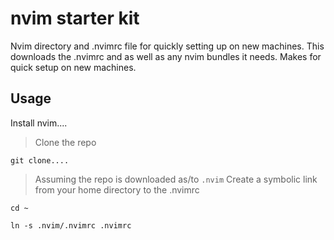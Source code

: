 # nvim starter kit
Nvim directory and .nvimrc file for quickly setting up on new machines.
This downloads the .nvimrc and as well as any nvim bundles it needs.
Makes for quick setup on new machines.
## Usage
Install nvim....


> Clone the repo

`git clone....`

> Assuming the repo is downloaded as/to `.nvim`
> Create a symbolic link from your home directory to the .nvimrc

`cd ~`

`ln -s .nvim/.nvimrc .nvimrc`

